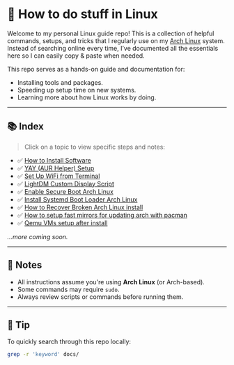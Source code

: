 # 🐧 How to do stuff in Linux

Welcome to my personal Linux guide repo! This is a collection of helpful
commands, setups, and tricks that I regularly use on my
[Arch Linux](https://archlinux.org)
system. Instead of searching online every time, I’ve documented all the
essentials here so I can easily copy & paste when needed.

This repo serves as a hands-on guide and documentation for:

- Installing tools and packages.
- Speeding up setup time on new systems.
- Learning more about how Linux works by doing.

---

## 📚 Index

> Click on a topic to view specific steps and notes:

- ✅ [How to Install Software](./docs/how_to_install_software.md)
- ✅ [YAY (AUR Helper) Setup](./docs/yay_setup.md)
- ✅ [Set Up WiFi from Terminal](./docs/setup_wifi.md)
- ✅ [LightDM Custom Display Script](./docs/custom_display_script_with_lightdm.md)
- ✅ [Enable Secure Boot Arch Linux](./docs/enable_secure_boot_in_arch_linux.md)
- ✅ [Install Systemd Boot Loader Arch Linux](./docs/how_to_install_systemd_boot_loader.md)
- ✅ [How to Recover Broken Arch Linux install](./docs/how_recover_broken_arch_linux_install.md)
- ✅ [How to setup fast mirrors for updating arch with pacman](./docs/reflector_usage.md)
- ✅ [Qemu VMs setup after install](./docs/qemu_vm_setup.md)

_...more coming soon._

---

## 🧠 Notes

- All instructions assume you're using **Arch Linux** (or Arch-based).
- Some commands may require `sudo`.
- Always review scripts or commands before running them.

---

## 📌 Tip

To quickly search through this repo locally:

```bash
grep -r 'keyword' docs/
```
